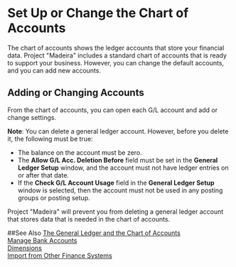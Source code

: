<properties
                pageTitle="Set Up the Chart of Accounts| Project “Madeira”"
                description="Describes how you can change the chart of accounts." 
                services="project-madeira" 
                documentationCenter=""
                authors="edupont04"
/>
<tags
    ms.service="project-madeira"
    ms.topic="article"
    ms.devlang="na"
    ms.tgt_pltfrm="na"
    ms.workload="na"
    ms.date="05/12/2016"
    ms.author="europe\edupont" />
                
# Set Up or Change the Chart of Accounts
The chart of accounts shows the ledger accounts that store your financial data. Project "Madeira" includes a standard chart of accounts that is ready to support your business. 
However, you can change the default accounts, and you can add new accounts.  

## Adding or Changing Accounts
From the chart of accounts, you can open each G/L account and add or change settings. 
 
**Note**: You can delete a general ledger account. However, before you delete it, the following must be true:  
- The balance on the account must be zero.  
- The **Allow G/L Acc. Deletion Before** field must be set in the **General Ledger Setup** window, and the account must not have ledger entries on or after that date.  
- If the **Check G/L Account Usage** field in the **General Ledger Setup** window is selected, then the account must not be used in any posting groups or posting setup.  

Project "Madeira" will prevent you from deleting a general ledger account that stores data that is needed in the chart of accounts.  

##See Also
[The General Ledger and the Chart of Accounts](finance-general-ledger.md)  
[Manage Bank Accounts](bank-manage-bank-accounts.md)  
[Dimensions](finance-dimensions.md)  
[Import from Other Finance Systems](upload-data.md)  
